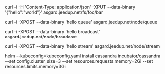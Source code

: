 
curl -i -H 'Content-Type: application/json' -XPUT --data-binary '{"hello":"world"}' asgard.jeedup.net/fs/foo/bar

curl -i -XPOST --data-binary 'hello queue' asgard.jeedup.net/node/queue

curl -i -XPOST --data-binary 'hello broadcast' asgard.jeedup.net/node/broadcast

curl -i -XPOST --data-binary 'hello stream' asgard.jeedup.net/node/stream




helm --kubeconfig=kubeconfig.yaml install cassandra incubator/cassandra --set config.cluster_size=3 --set resources.requests.memory=2Gi --set resources.limits.memory=3Gi
